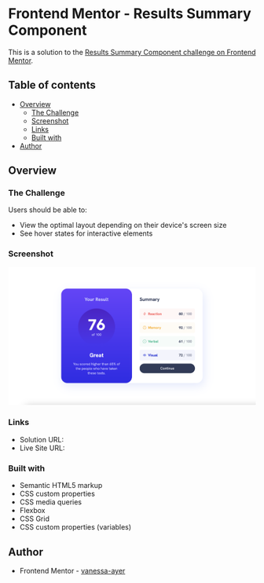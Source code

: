 # Frontend Mentor - Results Summary Component

This is a solution to the [Results Summary Component challenge on Frontend Mentor](https://www.frontendmentor.io/challenges/results-summary-component-CE_K6s0maV/hub). 

## Table of contents

- [Overview](#overview)
  - [The Challenge](#the-challenge)
  - [Screenshot](#screenshot)
  - [Links](#links)
  - [Built with](#built-with)
- [Author](#author)

## Overview

### The Challenge

Users should be able to:

- View the optimal layout depending on their device's screen size
- See hover states for interactive elements

### Screenshot

![desktop-design](assets/images/final-design-order-results-summary-component.png)

### Links

- Solution URL: 
- Live Site URL: 

### Built with

- Semantic HTML5 markup
- CSS custom properties
- CSS media queries
- Flexbox
- CSS Grid
- CSS custom properties (variables)

## Author

- Frontend Mentor - [vanessa-ayer](https://www.frontendmentor.io/profile/vanessa-ayer)
